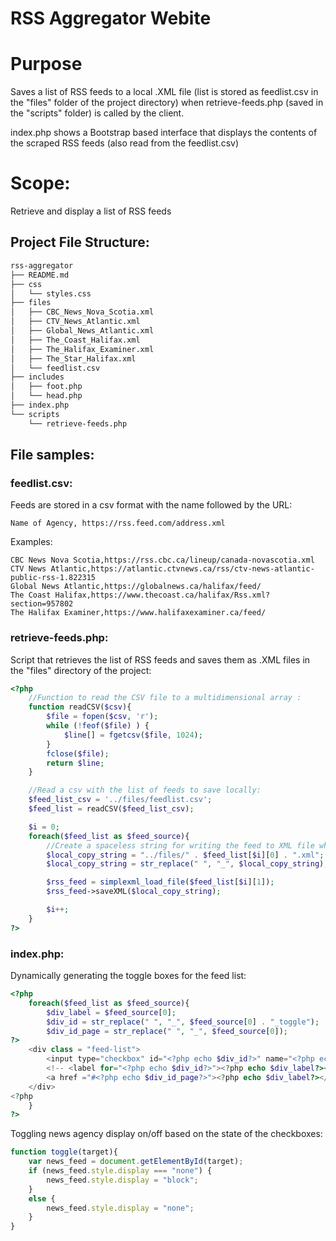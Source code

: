 # RSS Aggregator Webite

# Purpose
Saves a list of RSS feeds to a local .XML file (list is stored as feedlist.csv in the "files" folder of the project directory) when retrieve-feeds.php (saved in the "scripts" folder) is called by the client.

index.php shows a Bootstrap based interface that displays the contents of the scraped RSS feeds (also read from the feedlist.csv)

# Scope:
Retrieve and display a list of RSS feeds

## Project File Structure:
```bash
rss-aggregator
├── README.md
├── css
│   └── styles.css
├── files
│   ├── CBC_News_Nova_Scotia.xml
│   ├── CTV_News_Atlantic.xml
│   ├── Global_News_Atlantic.xml
│   ├── The_Coast_Halifax.xml
│   ├── The_Halifax_Examiner.xml
│   ├── The_Star_Halifax.xml
│   └── feedlist.csv
├── includes
│   ├── foot.php
│   └── head.php
├── index.php
└── scripts
    └── retrieve-feeds.php
```

## File samples:

### feedlist.csv:

Feeds are stored in a csv format with the name followed by the URL:
```csv
Name of Agency, https://rss.feed.com/address.xml
```

Examples:
```csv
CBC News Nova Scotia,https://rss.cbc.ca/lineup/canada-novascotia.xml
CTV News Atlantic,https://atlantic.ctvnews.ca/rss/ctv-news-atlantic-public-rss-1.822315
Global News Atlantic,https://globalnews.ca/halifax/feed/
The Coast Halifax,https://www.thecoast.ca/halifax/Rss.xml?section=957802
The Halifax Examiner,https://www.halifaxexaminer.ca/feed/
```

### retrieve-feeds.php:

Script that retrieves the list of RSS feeds and saves them as .XML files in the "files" directory of the project:
```php
<?php
    //Function to read the CSV file to a multidimensional array :
    function readCSV($csv){
        $file = fopen($csv, 'r');
        while (!feof($file) ) {
            $line[] = fgetcsv($file, 1024);
        }
        fclose($file);
        return $line;
    }

    //Read a csv with the list of feeds to save locally:
    $feed_list_csv = '../files/feedlist.csv';
    $feed_list = readCSV($feed_list_csv);

    $i = 0;
    foreach($feed_list as $feed_source){
        //Create a spaceless string for writing the feed to XML file where the name is the same as the title in the CSV:
        $local_copy_string = "../files/" . $feed_list[$i][0] . ".xml";
        $local_copy_string = str_replace(" ", "_", $local_copy_string);

        $rss_feed = simplexml_load_file($feed_list[$i][1]);
        $rss_feed->saveXML($local_copy_string);

        $i++;
    }
?>
```

### index.php:

Dynamically generating the toggle boxes for the feed list:
```php
<?php
    foreach($feed_list as $feed_source){
        $div_label = $feed_source[0];
        $div_id = str_replace(" ", "_", $feed_source[0] . "_toggle");
        $div_id_page = str_replace(" ", "_", $feed_source[0]);
?>
    <div class = "feed-list">
        <input type="checkbox" id="<?php echo $div_id?>" name="<?php echo $div_id?>" value="<?php echo $div_id?>" onclick="toggle(&quot;<?php echo $div_id_page;?>&quot;)" checked>
        <!-- <label for="<?php echo $div_id?>"><?php echo $div_label?></label><br> -->
        <a href ="#<?php echo $div_id_page?>"><?php echo $div_label?></a><br>
    </div>
<?php
    }
?>
```

Toggling news agency display on/off based on the state of the checkboxes:
```javascript
function toggle(target){
    var news_feed = document.getElementById(target);
    if (news_feed.style.display === "none") {
        news_feed.style.display = "block";
    } 
    else {
        news_feed.style.display = "none";
    }
}
```



